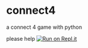 # connect4
a connect 4 game with python

please help
[![Run on Repl.it](https://repl.it/badge/github/R-Sowl/connect4)](https://repl.it/github/R-Sowl/connect4)
